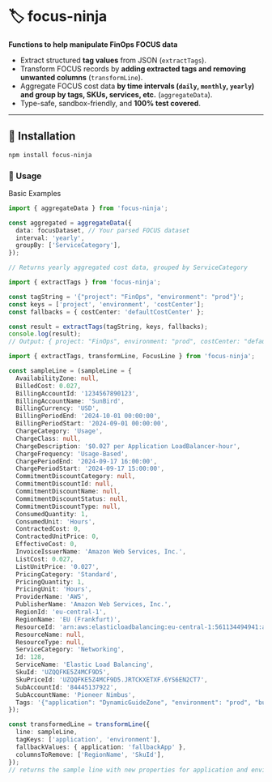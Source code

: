 # 🏷️ focus-ninja

**Functions to help manipulate FinOps FOCUS data**

- Extract structured **tag values** from JSON (`extractTags`).
- Transform FOCUS records by **adding extracted tags and removing unwanted columns** (`transformLine`).
- Aggregate FOCUS cost data **by time intervals (`daily`, `monthly`, `yearly`) and group by tags, SKUs, services, etc.** (`aggregateData`).
- Type-safe, sandbox-friendly, and **100% test covered**.

---

## 🚀 Installation

```sh
npm install focus-ninja
```

### 📌 Usage

Basic Examples

```typescript
import { aggregateData } from 'focus-ninja';

const aggregated = aggregateData({
  data: focusDataset, // Your parsed FOCUS dataset
  interval: 'yearly',
  groupBy: ['ServiceCategory'],
});

// Returns yearly aggregated cost data, grouped by ServiceCategory
```

```typescript
import { extractTags } from 'focus-ninja';

const tagString = '{"project": "FinOps", "environment": "prod"}';
const keys = ['project', 'environment', 'costCenter'];
const fallbacks = { costCenter: 'defaultCostCenter' };

const result = extractTags(tagString, keys, fallbacks);
console.log(result);
// Output: { project: "FinOps", environment: "prod", costCenter: "defaultCostCenter" }
```

```typescript
import { extractTags, transformLine, FocusLine } from 'focus-ninja';

const sampleLine = (sampleLine = {
  AvailabilityZone: null,
  BilledCost: 0.027,
  BillingAccountId: '1234567890123',
  BillingAccountName: 'SunBird',
  BillingCurrency: 'USD',
  BillingPeriodEnd: '2024-10-01 00:00:00',
  BillingPeriodStart: '2024-09-01 00:00:00',
  ChargeCategory: 'Usage',
  ChargeClass: null,
  ChargeDescription: '$0.027 per Application LoadBalancer-hour',
  ChargeFrequency: 'Usage-Based',
  ChargePeriodEnd: '2024-09-17 16:00:00',
  ChargePeriodStart: '2024-09-17 15:00:00',
  CommitmentDiscountCategory: null,
  CommitmentDiscountId: null,
  CommitmentDiscountName: null,
  CommitmentDiscountStatus: null,
  CommitmentDiscountType: null,
  ConsumedQuantity: 1,
  ConsumedUnit: 'Hours',
  ContractedCost: 0,
  ContractedUnitPrice: 0,
  EffectiveCost: 0,
  InvoiceIssuerName: 'Amazon Web Services, Inc.',
  ListCost: 0.027,
  ListUnitPrice: '0.027',
  PricingCategory: 'Standard',
  PricingQuantity: 1,
  PricingUnit: 'Hours',
  ProviderName: 'AWS',
  PublisherName: 'Amazon Web Services, Inc.',
  RegionId: 'eu-central-1',
  RegionName: 'EU (Frankfurt)',
  ResourceId: 'arn:aws:elasticloadbalancing:eu-central-1:561134494941:app/pieto-api/7b29febfbe87',
  ResourceName: null,
  ResourceType: null,
  ServiceCategory: 'Networking',
  Id: 128,
  ServiceName: 'Elastic Load Balancing',
  SkuId: 'UZQQFKE5Z4MCF9D5',
  SkuPriceId: 'UZQQFKE5Z4MCF9D5.JRTCKXETXF.6YS6EN2CT7',
  SubAccountId: '84445137922',
  SubAccountName: 'Pioneer Nimbus',
  Tags: '{"application": "DynamicGuideZone", "environment": "prod", "business_unit": "KnoxvilleEngineering"}',
});

const transformedLine = transformLine({
  line: sampleLine,
  tagKeys: ['application', 'environment'],
  fallbackValues: { application: 'fallbackApp' },
  columnsToRemove: ['RegionName', 'SkuId'],
});
// returns the sample line with new properties for application and environment, and removes the properties Tags, RegionName, SkuId
```
